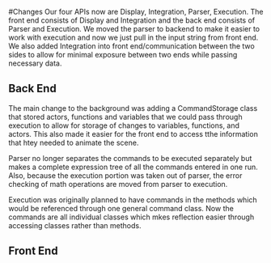 #Changes
Our four APIs now are Display, Integration, Parser, Execution.
The front end consists of Display and Integration and the back end consists of Parser and Execution.
We moved the parser to backend to make it easier to work with execution and now we just pull in the input string from front end. 
We also added Integration into front end/communication between the two sides to allow for minimal exposure between two ends while passing necessary data.

## Back End
The main change to the background was adding a CommandStorage class that stored actors, functions and variables that we could pass through execution to allow for storage of changes to variables, functions, and actors. This also made it easier for the front end to access tthe information that htey needed to animate the scene.

Parser no longer separates the commands to be executed separately but makes a complete expression tree of all the commands entered in one run. Also, because the execution portion was taken out of parser, the error checking of math operations are moved from parser to execution. 

Execution was originally planned to have commands in the methods which would be referenced through one general command class. Now the commands are all individual classes which mkes reflection easier through accessing classes rather than methods.


## Front End